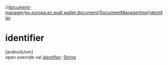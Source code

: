 //[document-manager](../../../index.md)/[eu.europa.ec.eudi.wallet.document](../index.md)/[DocumentManagerImpl](index.md)/[identifier](identifier.md)

# identifier

[androidJvm]\
open override val [identifier](identifier.md): [String](https://kotlinlang.org/api/latest/jvm/stdlib/kotlin/-string/index.html)

